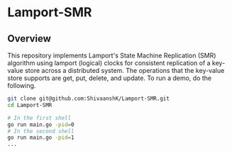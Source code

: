 # Lamport-SMR

## Overview

This repository implements Lamport's State Machine Replication (SMR) algorithm using lamport (logical) clocks for consistent replication of a key-value store across a distributed system. The operations that the key-value store supports are get, put, delete, and update. To run a demo, do the following.

```bash
git clone git@github.com:ShivaanshK/Lamport-SMR.git
cd Lamport-SMR
```
```bash
# In the first shell
go run main.go -pid=0
# In the second shell
go run main.go -pid=1
...
```

